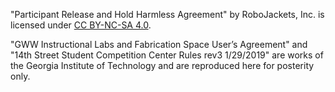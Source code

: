 "Participant Release and Hold Harmless Agreement" by RoboJackets, Inc. is licensed under [CC BY-NC-SA 4.0][cc].

"GWW Instructional Labs and Fabrication Space User’s Agreement" and "14th Street Student Competition Center Rules rev3
1/29/2019" are works of the Georgia Institute of Technology and are reproduced here for posterity only.

[cc]: http://creativecommons.org/licenses/by-nc-sa/4.0/
